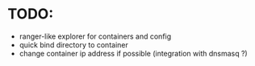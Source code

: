 # TODO:
 - ranger-like explorer for containers and config
 - quick bind directory to container
 - change container ip address if possible (integration with dnsmasq ?)